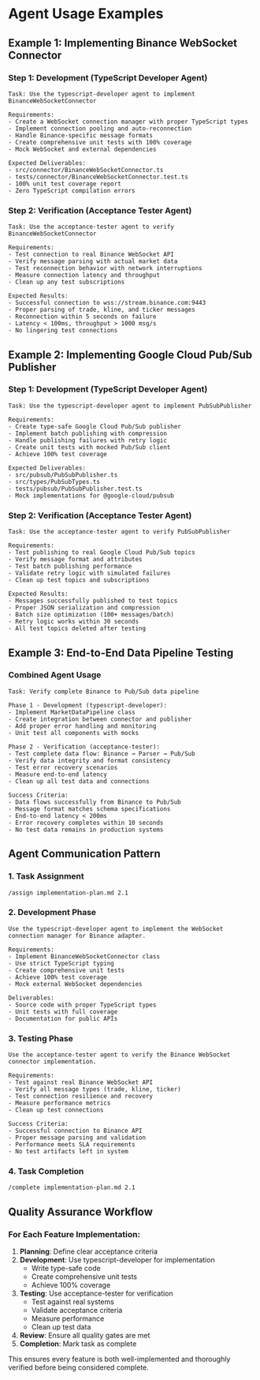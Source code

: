 # Agent Usage Examples

## Example 1: Implementing Binance WebSocket Connector

### Step 1: Development (TypeScript Developer Agent)
```
Task: Use the typescript-developer agent to implement BinanceWebSocketConnector

Requirements:
- Create a WebSocket connection manager with proper TypeScript types
- Implement connection pooling and auto-reconnection
- Handle Binance-specific message formats
- Create comprehensive unit tests with 100% coverage
- Mock WebSocket and external dependencies

Expected Deliverables:
- src/connector/BinanceWebSocketConnector.ts
- tests/connector/BinanceWebSocketConnector.test.ts
- 100% unit test coverage report
- Zero TypeScript compilation errors
```

### Step 2: Verification (Acceptance Tester Agent)
```
Task: Use the acceptance-tester agent to verify BinanceWebSocketConnector

Requirements:
- Test connection to real Binance WebSocket API
- Verify message parsing with actual market data
- Test reconnection behavior with network interruptions
- Measure connection latency and throughput
- Clean up any test subscriptions

Expected Results:
- Successful connection to wss://stream.binance.com:9443
- Proper parsing of trade, kline, and ticker messages  
- Reconnection within 5 seconds on failure
- Latency < 100ms, throughput > 1000 msg/s
- No lingering test connections
```

## Example 2: Implementing Google Cloud Pub/Sub Publisher

### Step 1: Development (TypeScript Developer Agent)
```
Task: Use the typescript-developer agent to implement PubSubPublisher

Requirements:
- Create type-safe Google Cloud Pub/Sub publisher
- Implement batch publishing with compression
- Handle publishing failures with retry logic
- Create unit tests with mocked Pub/Sub client
- Achieve 100% test coverage

Expected Deliverables:
- src/pubsub/PubSubPublisher.ts
- src/types/PubSubTypes.ts
- tests/pubsub/PubSubPublisher.test.ts
- Mock implementations for @google-cloud/pubsub
```

### Step 2: Verification (Acceptance Tester Agent)
```
Task: Use the acceptance-tester agent to verify PubSubPublisher

Requirements:
- Test publishing to real Google Cloud Pub/Sub topics
- Verify message format and attributes
- Test batch publishing performance
- Validate retry logic with simulated failures
- Clean up test topics and subscriptions

Expected Results:
- Messages successfully published to test topics
- Proper JSON serialization and compression
- Batch size optimization (100+ messages/batch)
- Retry logic works within 30 seconds
- All test topics deleted after testing
```

## Example 3: End-to-End Data Pipeline Testing

### Combined Agent Usage
```
Task: Verify complete Binance to Pub/Sub data pipeline

Phase 1 - Development (typescript-developer):
- Implement MarketDataPipeline class
- Create integration between connector and publisher
- Add proper error handling and monitoring
- Unit test all components with mocks

Phase 2 - Verification (acceptance-tester): 
- Test complete data flow: Binance → Parser → Pub/Sub
- Verify data integrity and format consistency
- Test error recovery scenarios
- Measure end-to-end latency
- Clean up all test data and connections

Success Criteria:
- Data flows successfully from Binance to Pub/Sub
- Message format matches schema specifications
- End-to-end latency < 200ms
- Error recovery completes within 10 seconds
- No test data remains in production systems
```

## Agent Communication Pattern

### 1. Task Assignment
```
/assign implementation-plan.md 2.1
```

### 2. Development Phase
```
Use the typescript-developer agent to implement the WebSocket connection manager for Binance adapter. 

Requirements:
- Implement BinanceWebSocketConnector class
- Use strict TypeScript typing
- Create comprehensive unit tests
- Achieve 100% test coverage
- Mock external WebSocket dependencies

Deliverables:
- Source code with proper TypeScript types
- Unit tests with full coverage
- Documentation for public APIs
```

### 3. Testing Phase  
```
Use the acceptance-tester agent to verify the Binance WebSocket connector implementation.

Requirements:
- Test against real Binance WebSocket API
- Verify all message types (trade, kline, ticker)
- Test connection resilience and recovery
- Measure performance metrics
- Clean up test connections

Success Criteria:
- Successful connection to Binance API
- Proper message parsing and validation
- Performance meets SLA requirements
- No test artifacts left in system
```

### 4. Task Completion
```
/complete implementation-plan.md 2.1
```

## Quality Assurance Workflow

### For Each Feature Implementation:

1. **Planning**: Define clear acceptance criteria
2. **Development**: Use typescript-developer for implementation
   - Write type-safe code
   - Create comprehensive unit tests
   - Achieve 100% coverage
3. **Testing**: Use acceptance-tester for verification
   - Test against real systems
   - Validate acceptance criteria
   - Measure performance
   - Clean up test data
4. **Review**: Ensure all quality gates are met
5. **Completion**: Mark task as complete

This ensures every feature is both well-implemented and thoroughly verified before being considered complete.
